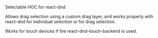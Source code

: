 Selectable HOC for react-dnd

Allows drag selection using a custom drag layer, and works properly with react-dnd for individual selection
or for drag selection.

Works for touch devices if the react-dnd-touch-backend is used.